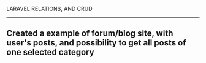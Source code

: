 LARAVEL RELATIONS, AND CRUD
___________________________________________________________________________________________________________________
Created a example of forum/blog site, with user's posts, and possibility to get all posts of one  selected category
-------------------------------------------------------------------------------------------------------------------
